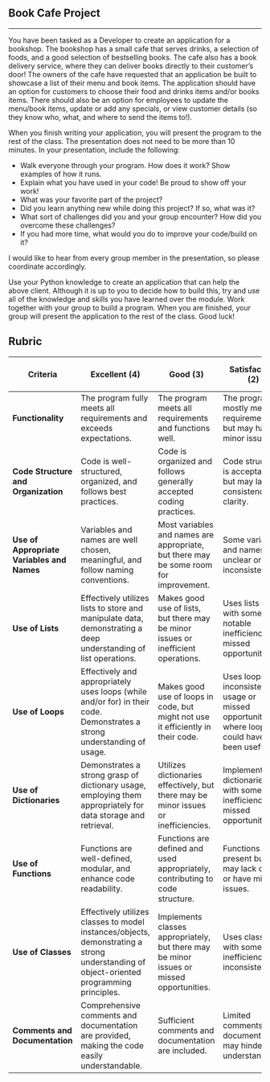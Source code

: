 ## Book Cafe Project
---

You have been tasked as a Developer to create an application for a bookshop. The bookshop has a small cafe that serves drinks, a selection of foods, and a good selection of bestselling books. 
The cafe also has a book delivery service, where they can deliver books directly to their customer’s door! 
The owners of the cafe have requested that an application be built to showcase a list of their menu and book items. 
The application should have an option for customers to choose their food and drinks items and/or books items. There should also be an option for employees to update the menu/book items, 
update or add any specials, or view customer details (so they know who, what, and where to send the items to!).

When you finish writing your application, you will present the program to the rest of the class. The presentation does not need to be more than 10 minutes. 
In your presentation, include the following:

- Walk everyone through your program. How does it work? Show examples of how it runs.
- Explain what you have used in your code! Be proud to show off your work!
- What was your favorite part of the project?
- Did you learn anything new while doing this project? If so, what was it?
- What sort of challenges did you and your group encounter? How did you overcome these challenges?
- If you had more time, what would you do to improve your code/build on it?

I would like to hear from every group member in the presentation, so please coordinate accordingly.  

Use your Python knowledge to create an application that can help the above client. Although it is up to you to decide how to build this, try and use all of the knowledge and skills you have learned over the module. Work together with your group to build a program. When you are finished, your group will present the application to the rest of the class. Good luck!

## Rubric


| Criteria                              | Excellent (4)                                                                                          | Good (3)                                                                                          | Satisfactory (2)                                                                                  | Needs Improvement (1)                                                                      |
|---------------------------------------|--------------------------------------------------------------------------------------------------------|--------------------------------------------------------------------------------------------------|--------------------------------------------------------------------------------------------------|--------------------------------------------------------------------------------------------|
| **Functionality**                     | The program fully meets all requirements and exceeds expectations.                                      | The program meets all requirements and functions well.                                           | The program mostly meets requirements but may have minor issues.                                | The program lacks key features or has significant issues.                                  |
| **Code Structure and Organization**   | Code is well-structured, organized, and follows best practices.                                         | Code is organized and follows generally accepted coding practices.                               | Code structure is acceptable but may lack consistency or clarity.                               | Code structure is confusing or poorly organized.                                           |
| **Use of Appropriate Variables and Names** | Variables and names are well chosen, meaningful, and follow naming conventions.                          | Most variables and names are appropriate, but there may be some room for improvement.             | Some variables and names are unclear or inconsistent.                                           | Variables and names are confusing or poorly chosen.                                        |
| **Use of Lists**                      | Effectively utilizes lists to store and manipulate data, demonstrating a deep understanding of list operations. | Makes good use of lists, but there may be minor issues or inefficient operations.                | Uses lists but with some notable inefficiencies or missed opportunities.                        | Implementation of lists is flawed, leading to functional issues.                           |
| **Use of Loops**                      | Effectively and appropriately uses loops (while and/or for) in their code. Demonstrates a strong understanding of usage. | Makes good use of loops in code, but might not use it efficiently in their code.                 | Uses loops, but inconsistent usage or missed opportunities where loops could have been useful. | Flawed usage of loops; does not work properly leading to functionality issues.            |
| **Use of Dictionaries**               | Demonstrates a strong grasp of dictionary usage, employing them appropriately for data storage and retrieval. | Utilizes dictionaries effectively, but there may be minor issues or inefficiencies.              | Implements dictionaries with some inefficiencies or missed opportunities.                       | Implementation of dictionaries is flawed, leading to functional issues.                    |
| **Use of Functions**                  | Functions are well-defined, modular, and enhance code readability.                                      | Functions are defined and used appropriately, contributing to code structure.                   | Functions are present but may lack clarity or have minor issues.                               | Functions are confusing or poorly implemented, impacting code logic.                      |
| **Use of Classes**                    | Effectively utilizes classes to model instances/objects, demonstrating a strong understanding of object-oriented programming principles. | Implements classes appropriately, but there may be minor issues or missed opportunities.         | Uses classes with some inefficiencies or inconsistencies.                                        | Implementation of classes is flawed, leading to functional issues.                        |
| **Comments and Documentation**        | Comprehensive comments and documentation are provided, making the code easily understandable.           | Sufficient comments and documentation are included.                                             | Limited comments or documentation may hinder understanding.                                    | Minimal comments or documentation provided.                                               |
